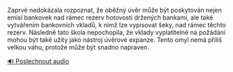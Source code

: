 
Zaprvé nedokázala rozpoznat, že oběžný úvěr může být poskytován nejen emisí bankovek nad rámec rezerv hotovosti držených bankami, ale také vytvářením bankovních vkladů, k nimž lze vypisovat šeky, nad rámec těchto rezerv. Následně tato škola nepochopila, že vklady vyplatitelné na požádání mohou být také užity jako nástroj úvěrové expanze. Tento omyl nemá příliš velkou váhu, protože může být snadno napraven.

[🔊 Poslechnout audio](/data/7-paragraphs/audio/chapter_103/para_011-Zaprv-nedokzala-rozpoznat-e-obn-vr-me-b.mp3)

